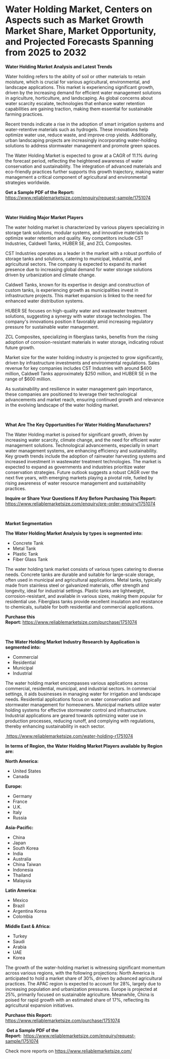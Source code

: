 <p><h1>Water Holding Market, Centers on Aspects such as Market Growth Market Share, Market Opportunity, and Projected Forecasts Spanning from 2025 to 2032</h1></p><p><strong>Water Holding Market Analysis and Latest Trends</strong></p>
<p><p>Water holding refers to the ability of soil or other materials to retain moisture, which is crucial for various agricultural, environmental, and landscape applications. This market is experiencing significant growth, driven by the increasing demand for efficient water management solutions in agriculture, horticulture, and landscaping. As global concerns about water scarcity escalate, technologies that enhance water retention capabilities are gaining traction, making them essential for sustainable farming practices.</p><p>Recent trends indicate a rise in the adoption of smart irrigation systems and water-retentive materials such as hydrogels. These innovations help optimize water use, reduce waste, and improve crop yields. Additionally, urban landscaping projects are increasingly incorporating water-holding solutions to address stormwater management and promote green spaces.</p><p>The Water Holding Market is expected to grow at a CAGR of 11.1% during the forecast period, reflecting the heightened awareness of water conservation and sustainability. The integration of advanced materials and eco-friendly practices further supports this growth trajectory, making water management a critical component of agricultural and environmental strategies worldwide.</p></p>
<p><strong>Get a Sample PDF of the Report:&nbsp;</strong> <a href="https://www.reliablemarketsize.com/enquiry/request-sample/1751074?utm_campaign=2488&utm_medium=2&utm_source=Github&utm_content=ia&utm_term=19022025&utm_id=water-holding">https://www.reliablemarketsize.com/enquiry/request-sample/1751074</a></p>
<p>&nbsp;</p>
<p><strong>Water Holding Major Market Players</strong></p>
<p><p>The water holding market is characterized by various players specializing in storage tank solutions, modular systems, and innovative materials to optimize water retention and quality. Key competitors include CST Industries, Caldwell Tanks, HUBER SE, and ZCL Composites. </p><p>CST Industries operates as a leader in the market with a robust portfolio of storage tanks and solutions, catering to municipal, industrial, and agricultural sectors. The company is expected to expand its market presence due to increasing global demand for water storage solutions driven by urbanization and climate change. </p><p>Caldwell Tanks, known for its expertise in design and construction of custom tanks, is experiencing growth as municipalities invest in infrastructure projects. This market expansion is linked to the need for enhanced water distribution systems. </p><p>HUBER SE focuses on high-quality water and wastewater treatment solutions, suggesting a synergy with water storage technologies. The company's innovations position it favorably amid increasing regulatory pressure for sustainable water management.</p><p>ZCL Composites, specializing in fiberglass tanks, benefits from the rising adoption of corrosion-resistant materials in water storage, indicating robust future growth. </p><p>Market size for the water holding industry is projected to grow significantly, driven by infrastructure investments and environmental regulations. Sales revenue for key companies includes CST Industries with around $400 million, Caldwell Tanks approximately $250 million, and HUBER SE in the range of $600 million. </p><p>As sustainability and resilience in water management gain importance, these companies are positioned to leverage their technological advancements and market reach, ensuring continued growth and relevance in the evolving landscape of the water holding market.</p></p>
<p>&nbsp;</p>
<p><strong>What Are The Key Opportunities For Water Holding Manufacturers?</strong></p>
<p><p>The Water Holding market is poised for significant growth, driven by increasing water scarcity, climate change, and the need for efficient water management solutions. Technological advancements, especially in smart water management systems, are enhancing efficiency and sustainability. Key growth trends include the adoption of rainwater harvesting systems and increased investment in wastewater treatment technologies. The market is expected to expand as governments and industries prioritize water conservation strategies. Future outlook suggests a robust CAGR over the next five years, with emerging markets playing a pivotal role, fueled by rising awareness of water resource management and sustainability practices.</p></p>
<p><strong>Inquire or Share Your Questions If Any Before Purchasing This Report:</strong> <a href="https://www.reliablemarketsize.com/enquiry/pre-order-enquiry/1751074?utm_campaign=2488&utm_medium=2&utm_source=Github&utm_content=ia&utm_term=19022025&utm_id=water-holding">https://www.reliablemarketsize.com/enquiry/pre-order-enquiry/1751074</a></p>
<p>&nbsp;</p>
<p><strong>Market Segmentation</strong></p>
<p><strong>The Water Holding Market Analysis by types is segmented into:</strong></p>
<p><ul><li>Concrete Tank</li><li>Metal Tank</li><li>Plastic Tank</li><li>Fiber Glass Tank</li></ul></p>
<p><p>The water holding tank market consists of various types catering to diverse needs. Concrete tanks are durable and suitable for large-scale storage, often used in municipal and agricultural applications. Metal tanks, typically made from stainless steel or galvanized materials, offer strength and longevity, ideal for industrial settings. Plastic tanks are lightweight, corrosion-resistant, and available in various sizes, making them popular for residential use. Fiberglass tanks provide excellent insulation and resistance to chemicals, suitable for both residential and commercial applications.</p></p>
<p><strong>Purchase this Report:&nbsp;</strong><a href="https://www.reliablemarketsize.com/purchase/1751074?utm_campaign=2488&utm_medium=2&utm_source=Github&utm_content=ia&utm_term=19022025&utm_id=water-holding">https://www.reliablemarketsize.com/purchase/1751074</a></p>
<p>&nbsp;</p>
<p><strong>The Water Holding Market Industry Research by Application is segmented into:</strong></p>
<p><ul><li>Commercial</li><li>Residential</li><li>Municipal</li><li>Industrial</li></ul></p>
<p><p>The water holding market encompasses various applications across commercial, residential, municipal, and industrial sectors. In commercial settings, it aids businesses in managing water for irrigation and landscape needs. Residential applications focus on water conservation and stormwater management for homeowners. Municipal markets utilize water holding systems for effective stormwater control and infrastructure. Industrial applications are geared towards optimizing water use in production processes, reducing runoff, and complying with regulations, thereby enhancing sustainability in each sector.</p></p>
<p><a href="https://www.reliablemarketsize.com/water-holding-r1751074?utm_campaign=2488&utm_medium=2&utm_source=Github&utm_content=ia&utm_term=19022025&utm_id=water-holding">&nbsp;https://www.reliablemarketsize.com/water-holding-r1751074</a></p>
<p><strong>In terms of Region, the Water Holding Market Players available by Region are:</strong></p>
<p>
    <p> <strong> North America: </strong>
        <ul>
            <li>United States</li>
            <li>Canada</li>
        </ul>
        </p> 
    <p> <strong> Europe: </strong>
        <ul>
            <li>Germany</li>
            <li>France</li>
            <li>U.K.</li>
            <li>Italy</li>
            <li>Russia</li>
        </ul>
        </p> 
    <p> <strong> Asia-Pacific: </strong>
        <ul>
            <li>China</li>
            <li>Japan</li>
            <li>South Korea</li>
            <li>India</li>
            <li>Australia</li>
            <li>China Taiwan</li>
            <li>Indonesia</li>
            <li>Thailand</li>
            <li>Malaysia</li>
        </ul>
        </p> 
    <p> <strong> Latin America: </strong>
        <ul>
            <li>Mexico</li>
            <li>Brazil</li>
            <li>Argentina Korea</li>
            <li>Colombia</li>
        </ul>
        </p> 
    <p> <strong> Middle East & Africa: </strong>
        <ul>
            <li>Turkey</li>
            <li>Saudi</li>
            <li>Arabia</li>
            <li>UAE</li>
            <li>Korea</li>
        </ul>
    </p>
    </p>
<p><p>The growth of the water-holding market is witnessing significant momentum across various regions, with the following projections: North America is anticipated to hold a market share of 30%, driven by advanced agricultural practices. The APAC region is expected to account for 28%, largely due to increasing population and urbanization pressures. Europe is projected at 25%, primarily focused on sustainable agriculture. Meanwhile, China is poised for rapid growth with an estimated share of 17%, reflecting its agricultural expansion initiatives.</p></p>
<p><strong>Purchase this Report: </strong><a href="https://www.reliablemarketsize.com/purchase/1751074?utm_campaign=2488&utm_medium=2&utm_source=Github&utm_content=ia&utm_term=19022025&utm_id=water-holding">https://www.reliablemarketsize.com/purchase/1751074</a></p>
<p>&nbsp;<strong>Get a Sample PDF of the Report:&nbsp;&nbsp;</strong><a href="https://www.reliablemarketsize.com/enquiry/request-sample/1751074?utm_campaign=2488&utm_medium=2&utm_source=Github&utm_content=ia&utm_term=19022025&utm_id=water-holding">https://www.reliablemarketsize.com/enquiry/request-sample/1751074</a></p>
<p><strong></strong></p>
<p>Check more reports on <a href="https://www.reliablemarketsize.com/?utm_campaign=2488&utm_medium=2&utm_source=Github&utm_content=ia&utm_term=19022025&utm_id=water-holding">https://www.reliablemarketsize.com/</a></p>
